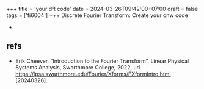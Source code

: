 +++
title = 'your dft code'
date = 2024-03-26T09:42:00+07:00
draft = false
tags = ['fi6004']
+++
Discrete Fourier Transform: Create your onw code
<!--more-->

+ []()


## refs
+ Erik Cheever, “Introduction to the Fourier Transform”, Linear Physical Systems Analysis, Swarthmore College, 2022, url https://lpsa.swarthmore.edu/Fourier/Xforms/FXformIntro.html [20240326].
